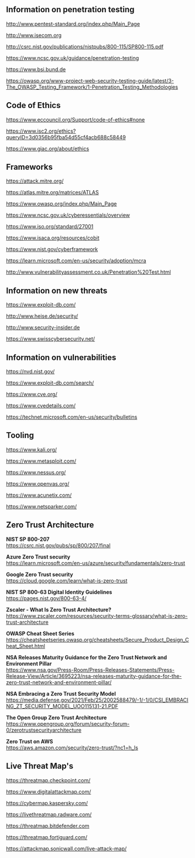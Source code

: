 ## Information on penetration testing

http://www.pentest-standard.org/index.php/Main_Page

http://www.isecom.org

http://csrc.nist.gov/publications/nistpubs/800-115/SP800-115.pdf

https://www.ncsc.gov.uk/guidance/penetration-testing

https://www.bsi.bund.de

https://owasp.org/www-project-web-security-testing-guide/latest/3-The_OWASP_Testing_Framework/1-Penetration_Testing_Methodologies

##  Code of Ethics

https://www.eccouncil.org/Support/code-of-ethics#none

https://www.isc2.org/ethics?queryID=3d0356b95fba54d55cf4acb688c58449

https://www.giac.org/about/ethics

## Frameworks

https://attack.mitre.org/

https://atlas.mitre.org/matrices/ATLAS

https://www.owasp.org/index.php/Main_Page

https://www.ncsc.gov.uk/cyberessentials/overview

https://www.iso.org/standard/27001

https://www.isaca.org/resources/cobit

https://www.nist.gov/cyberframework

https://learn.microsoft.com/en-us/security/adoption/mcra

http://www.vulnerabilityassessment.co.uk/Penetration%20Test.html

##  Information on new threats

https://www.exploit-db.com/

http://www.heise.de/security/

http://www.security-insider.de

https://www.swisscybersecurity.net/


##  Information on vulnerabilities

https://nvd.nist.gov/

https://www.exploit-db.com/search/

https://www.cve.org/

https://www.cvedetails.com/

https://technet.microsoft.com/en-us/security/bulletins

## Tooling

https://www.kali.org/

https://www.metasploit.com/

https://www.nessus.org/

https://www.openvas.org/

https://www.acunetix.com/

https://www.netsparker.com/

## Zero Trust Architecture

**NIST SP 800-207**  
https://csrc.nist.gov/pubs/sp/800/207/final

**Azure Zero Trust security**  
https://learn.microsoft.com/en-us/azure/security/fundamentals/zero-trust

**Google Zero Trust security**  
https://cloud.google.com/learn/what-is-zero-trust

**NIST SP 800-63 Digital Identity Guidelines**  
https://pages.nist.gov/800-63-4/

**Zscaler - What Is Zero Trust Architecture?**  
https://www.zscaler.com/resources/security-terms-glossary/what-is-zero-trust-architecture

**OWASP Cheat Sheet Series**  
https://cheatsheetseries.owasp.org/cheatsheets/Secure_Product_Design_Cheat_Sheet.html

**NSA Releases Maturity Guidance for the Zero Trust Network and Environment Pillar**  
https://www.nsa.gov/Press-Room/Press-Releases-Statements/Press-Release-View/Article/3695223/nsa-releases-maturity-guidance-for-the-zero-trust-network-and-environment-pillar/

**NSA Embracing a Zero Trust Security Model**  
https://media.defense.gov/2021/Feb/25/2002588479/-1/-1/0/CSI_EMBRACING_ZT_SECURITY_MODEL_UOO115131-21.PDF

**The Open Group Zero Trust Architecture**  
https://www.opengroup.org/forum/security-forum-0/zerotrustsecurityarchitecture

**Zero Trust on AWS**  
https://aws.amazon.com/security/zero-trust/?nc1=h_ls


## Live Threat Map's

https://threatmap.checkpoint.com/

https://www.digitalattackmap.com/

https://cybermap.kaspersky.com/

https://livethreatmap.radware.com/

https://threatmap.bitdefender.com

https://threatmap.fortiguard.com/

https://attackmap.sonicwall.com/live-attack-map/